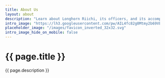 ```yaml
---
title: About Us
layout: about
description: "Learn about Longhorn Riichi, its officers, and its accomplishments."
intro_image: "https://lh3.googleusercontent.com/pw/AIL4fc82g0Mtmy2b69VEDXI1rx_RDWrIefX05N59WBFaELXR9uR8TDvmXZSOlOTtnyE-31BtYL5LO5VAPNM1t2_7RG5ucY3T7ErFGXk__mvXvGloYLY0NlM=h700"
placeholder_image: "/images/favicon_inverted_32x32.svg"
intro_image_hide_on_mobile: false
---
```


# {{ page.title }}

{{ page.description }}